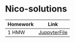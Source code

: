# Nico-solutions
Homework | Link
------------ | -------------
1 HMW | [JuppyterFile](https://github.com/Data-science-Group-19/Nico-solutions/blob/master/HW1/.ipynb_checkpoints/2019-HW1-checkpoint.ipynb)

